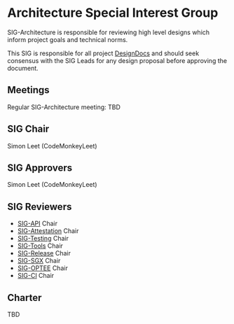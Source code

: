 Architecture Special Interest Group
===================================

SIG-Architecture is responsible for reviewing high level designs which inform project goals and technical norms.

This SIG is responsible for all project [DesignDocs](../../DesignDocs/README.md) and should seek consensus with the SIG Leads for any design proposal before approving the document.

Meetings
--------

Regular SIG-Architecture meeting: TBD

SIG Chair
---------

Simon Leet (CodeMonkeyLeet)

SIG Approvers
-------------

Simon Leet (CodeMonkeyLeet)

SIG Reviewers
-------------

* [SIG-API](../sig-api/README.md) Chair
* [SIG-Attestation](../sig-attestation/README.md) Chair
* [SIG-Testing](../sig-testing/README.md) Chair
* [SIG-Tools](../sig-tools/README.md) Chair
* [SIG-Release](../sig-release/README.md) Chair
* [SIG-SGX](../sig-sgx/README.md) Chair
* [SIG-OPTEE](../sig-optee/README.md) Chair
* [SIG-CI](../sig-ci/README.md) Chair

Charter
-------

TBD
